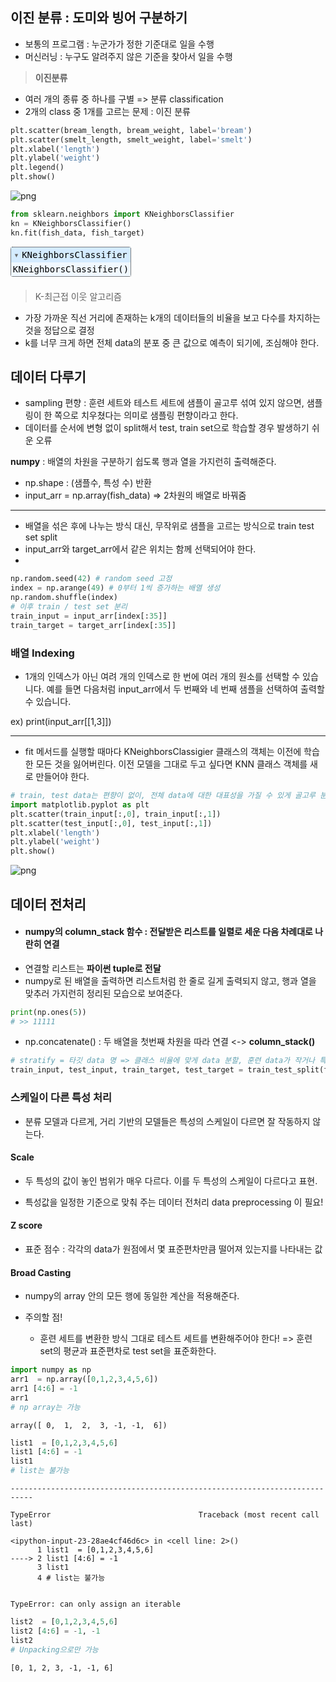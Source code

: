 ## **이진 분류** : 도미와 빙어 구분하기

- 보통의 프로그램 : 누군가가 정한 기준대로 일을 수행
- 머신러닝 : 누구도 알려주지 않은 기준을 찾아서 일을 수행

> **이진분류**
- 여러 개의 종류 중 하나를 구별 => 분류 classification
- 2개의 class 중 1개를 고르는 문제 : 이진 분류


```python
plt.scatter(bream_length, bream_weight, label='bream')
plt.scatter(smelt_length, smelt_weight, label='smelt')
plt.xlabel('length')
plt.ylabel('weight')
plt.legend()
plt.show()
```


    
![png](output_1_0.png)
    



```python
from sklearn.neighbors import KNeighborsClassifier
kn = KNeighborsClassifier()
kn.fit(fish_data, fish_target)
```




<style>#sk-container-id-1 {color: black;}#sk-container-id-1 pre{padding: 0;}#sk-container-id-1 div.sk-toggleable {background-color: white;}#sk-container-id-1 label.sk-toggleable__label {cursor: pointer;display: block;width: 100%;margin-bottom: 0;padding: 0.3em;box-sizing: border-box;text-align: center;}#sk-container-id-1 label.sk-toggleable__label-arrow:before {content: "▸";float: left;margin-right: 0.25em;color: #696969;}#sk-container-id-1 label.sk-toggleable__label-arrow:hover:before {color: black;}#sk-container-id-1 div.sk-estimator:hover label.sk-toggleable__label-arrow:before {color: black;}#sk-container-id-1 div.sk-toggleable__content {max-height: 0;max-width: 0;overflow: hidden;text-align: left;background-color: #f0f8ff;}#sk-container-id-1 div.sk-toggleable__content pre {margin: 0.2em;color: black;border-radius: 0.25em;background-color: #f0f8ff;}#sk-container-id-1 input.sk-toggleable__control:checked~div.sk-toggleable__content {max-height: 200px;max-width: 100%;overflow: auto;}#sk-container-id-1 input.sk-toggleable__control:checked~label.sk-toggleable__label-arrow:before {content: "▾";}#sk-container-id-1 div.sk-estimator input.sk-toggleable__control:checked~label.sk-toggleable__label {background-color: #d4ebff;}#sk-container-id-1 div.sk-label input.sk-toggleable__control:checked~label.sk-toggleable__label {background-color: #d4ebff;}#sk-container-id-1 input.sk-hidden--visually {border: 0;clip: rect(1px 1px 1px 1px);clip: rect(1px, 1px, 1px, 1px);height: 1px;margin: -1px;overflow: hidden;padding: 0;position: absolute;width: 1px;}#sk-container-id-1 div.sk-estimator {font-family: monospace;background-color: #f0f8ff;border: 1px dotted black;border-radius: 0.25em;box-sizing: border-box;margin-bottom: 0.5em;}#sk-container-id-1 div.sk-estimator:hover {background-color: #d4ebff;}#sk-container-id-1 div.sk-parallel-item::after {content: "";width: 100%;border-bottom: 1px solid gray;flex-grow: 1;}#sk-container-id-1 div.sk-label:hover label.sk-toggleable__label {background-color: #d4ebff;}#sk-container-id-1 div.sk-serial::before {content: "";position: absolute;border-left: 1px solid gray;box-sizing: border-box;top: 0;bottom: 0;left: 50%;z-index: 0;}#sk-container-id-1 div.sk-serial {display: flex;flex-direction: column;align-items: center;background-color: white;padding-right: 0.2em;padding-left: 0.2em;position: relative;}#sk-container-id-1 div.sk-item {position: relative;z-index: 1;}#sk-container-id-1 div.sk-parallel {display: flex;align-items: stretch;justify-content: center;background-color: white;position: relative;}#sk-container-id-1 div.sk-item::before, #sk-container-id-1 div.sk-parallel-item::before {content: "";position: absolute;border-left: 1px solid gray;box-sizing: border-box;top: 0;bottom: 0;left: 50%;z-index: -1;}#sk-container-id-1 div.sk-parallel-item {display: flex;flex-direction: column;z-index: 1;position: relative;background-color: white;}#sk-container-id-1 div.sk-parallel-item:first-child::after {align-self: flex-end;width: 50%;}#sk-container-id-1 div.sk-parallel-item:last-child::after {align-self: flex-start;width: 50%;}#sk-container-id-1 div.sk-parallel-item:only-child::after {width: 0;}#sk-container-id-1 div.sk-dashed-wrapped {border: 1px dashed gray;margin: 0 0.4em 0.5em 0.4em;box-sizing: border-box;padding-bottom: 0.4em;background-color: white;}#sk-container-id-1 div.sk-label label {font-family: monospace;font-weight: bold;display: inline-block;line-height: 1.2em;}#sk-container-id-1 div.sk-label-container {text-align: center;}#sk-container-id-1 div.sk-container {/* jupyter's `normalize.less` sets `[hidden] { display: none; }` but bootstrap.min.css set `[hidden] { display: none !important; }` so we also need the `!important` here to be able to override the default hidden behavior on the sphinx rendered scikit-learn.org. See: https://github.com/scikit-learn/scikit-learn/issues/21755 */display: inline-block !important;position: relative;}#sk-container-id-1 div.sk-text-repr-fallback {display: none;}</style><div id="sk-container-id-1" class="sk-top-container"><div class="sk-text-repr-fallback"><pre>KNeighborsClassifier()</pre><b>In a Jupyter environment, please rerun this cell to show the HTML representation or trust the notebook. <br />On GitHub, the HTML representation is unable to render, please try loading this page with nbviewer.org.</b></div><div class="sk-container" hidden><div class="sk-item"><div class="sk-estimator sk-toggleable"><input class="sk-toggleable__control sk-hidden--visually" id="sk-estimator-id-1" type="checkbox" checked><label for="sk-estimator-id-1" class="sk-toggleable__label sk-toggleable__label-arrow">KNeighborsClassifier</label><div class="sk-toggleable__content"><pre>KNeighborsClassifier()</pre></div></div></div></div></div>



> K-최근접 이웃 알고리즘
- 가장 가까운 직선 거리에 존재하는 k개의 데이터들의 비율을 보고 다수를 차지하는 것을 정답으로 결정
- k를 너무 크게 하면 전체 data의 분포 중 큰 값으로 예측이 되기에, 조심해야 한다.



## **데이터 다루기**

- sampling 편향 : 훈련 세트와 테스트 세트에 샘플이 골고루 섞여 있지 않으면, 샘플링이 한 쪽으로 치우쳤다는 의미로 샘플링 편향이라고 한다.
- 데이터를 순서에 변형 없이 split해서 test, train set으로 학습할 경우 발생하기 쉬운 오류


**numpy** : 배열의 차원을 구분하기 쉽도록 행과 열을 가지런히 출력해준다.
- np.shape : (샘플수, 특성 수) 반환
- input_arr = np.array(fish_data) => 2차원의 배열로 바꿔줌
---
- 배열을 섞은 후에 나누는 방식 대신, 무작위로 샘플을 고르는 방식으로 train test set split
- input_arr와 target_arr에서 같은 위치는 함께 선택되어야 한다.
-
```python
np.random.seed(42) # random seed 고정
index = np.arange(49) # 0부터 1씩 증가하는 배열 생성
np.random.shuffle(index)
# 이후 train / test set 분리
train_input = input_arr[index[:35]]
train_target = target_arr[index[:35]]
```
### 배열 Indexing
- 1개의 인덱스가 아닌 여려 개의 인덱스로 한 번에 여러 개의 원소를 선택할 수 있습니다. 예를 들면 다음처럼 input_arr에서 두 번째와 네 번째 샘플을 선택하여 출력할 수 있습니다.

 ex) print(input_arr[[1,3]])

---
- fit 메서드를 실행할 때마다 KNeighborsClassigier 클래스의 객체는 이전에 학습한 모든 것을 잃어버린다. 이전 모델을 그대로 두고 싶다면 KNN 클래스 객체를 새로 만들어야 한다.



```python
# train, test data는 편향이 없이, 전체 data에 대한 대표성을 가질 수 있게 골고루 분포되어 있어야 한다.
import matplotlib.pyplot as plt
plt.scatter(train_input[:,0], train_input[:,1])
plt.scatter(test_input[:,0], test_input[:,1])
plt.xlabel('length')
plt.ylabel('weight')
plt.show()
```


    
![png](output_5_0.png)
    


## 데이터 전처리
- #### **numpy의 column_stack 함수** : 전달받은 리스트를 일렬로 세운 다음 차례대로 나란히 연결
- 연결할 리스트는 **파이썬 tuple로 전달**
- numpy로 된 배열을 출력하면 리스트처럼 한 줄로 길게 출력되지 않고, 행과 열을 맞추러 가지런히 정리된 모습으로 보여준다.

```python
print(np.ones(5))
# >> 11111
```
- np.concatenate() : 두 배열을 첫번째 차원을 따라 연결 <-> **column_stack()**

```python
# stratify = 타깃 data 명 => 클래스 비율에 맞게 data 분할, 훈련 data가 작거나 특정 클래스의 샘플 개수가 적을 때 특히 유용
train_input, test_input, train_target, test_target = train_test_split(fish_data, fish_target, stratify = fish_target, random_state = 42)
```
### **스케일이 다른 특성 처리**
- 분류 모델과 다르게, 거리 기반의 모델들은 특성의 스케일이 다르면 잘 작동하지 않는다.

#### Scale
- 두 특성의 값이 놓인 범위가 매우 다르다. 이를 두 특성의 스케일이 다르다고 표현.

- 특성값을 일정한 기준으로 맞춰 주는 데이터 전처리 data preprocessing 이 필요!

#### Z score
- 표준 점수 : 각각의 data가 원점에서 몇 표준편차만큼 떨어져 있는지를 나타내는 값

#### **Broad Casting**
- numpy의 array 안의 모든 행에 동일한 계산을 적용해준다.

- 주의할 점!
  - 훈련 세트를 변환한 방식 그대로 테스트 세트를 변환해주어야 한다! => 훈련 set의 평균과 표준편차로 test set을 표준화한다.


```python
import numpy as np
arr1  = np.array([0,1,2,3,4,5,6])
arr1 [4:6] = -1
arr1
# np array는 가능
```




    array([ 0,  1,  2,  3, -1, -1,  6])




```python
list1  = [0,1,2,3,4,5,6]
list1 [4:6] = -1
list1
# list는 불가능
```


    ---------------------------------------------------------------------------

    TypeError                                 Traceback (most recent call last)

    <ipython-input-23-28ae4cf46d6c> in <cell line: 2>()
          1 list1  = [0,1,2,3,4,5,6]
    ----> 2 list1 [4:6] = -1
          3 list1
          4 # list는 불가능
    

    TypeError: can only assign an iterable



```python
list2  = [0,1,2,3,4,5,6]
list2 [4:6] = -1, -1
list2
# Unpacking으로만 가능
```




    [0, 1, 2, 3, -1, -1, 6]


